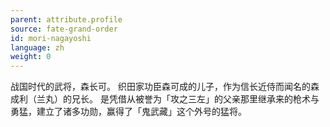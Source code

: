 ```yaml
---
parent: attribute.profile
source: fate-grand-order
id: mori-nagayoshi
language: zh
weight: 0
---
```


战国时代的武将，森长可。
织田家功臣森可成的儿子，作为信长近侍而闻名的森成利（兰丸）的兄长。
是凭借从被誉为「攻之三左」的父亲那里继承来的枪术与勇猛，建立了诸多功勋，赢得了「鬼武藏」这个外号的猛将。
